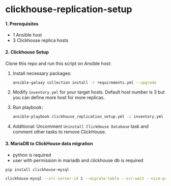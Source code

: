 # clickhouse-replication-setup

#### 1. Prerequisites

- 1 Ansible host
- 3 Clickhouse replica hosts



#### 2. Clickhouse Setup

Clone this repo and run this script on Ansible host:

1. Install necessary packages:
   ```bash
   ansible-galaxy collection install -r requirements.yml --upgrade
   ```

2. Modify `inventory.yml` for your target hosts. Default host number is 3 but you can define more host for more replicas.

3. Run playbook:

   ```bash
   ansible-playbook clickhouse_replication_setup.yml -i inventory.yml -k -K
   ```


4. Additional: Uncomment `Uninstall ClickHouse Database` task and comment other tasks to remove ClickHouse.



#### 3. MariaDB to ClickHouse data migration

- python is required
- user with permission in mariadb and clickhouse db is required

```bash
pip install clickhouse-mysql

clickhouse-mysql --src-server-id 1 --migrate-table --src-wait --nice-pause 1 --src-host=<maria-host> --src-port <maria-port> --src-user=<maria-user> --src-password=<maria-pw> --src-schemas <maria-db> --src-tables <maria-table(s)> --dst-host=<ch-host> --dst-user=<ch-user> --dst-password=<ch-pw> --with-create-database --dst-create-table --log-level=info
```

